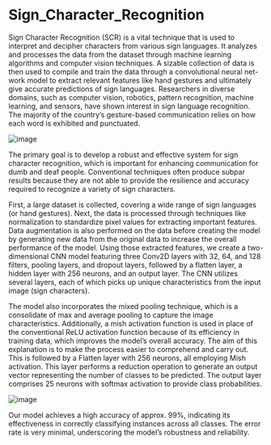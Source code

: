# Sign_Character_Recognition

Sign Character Recognition (SCR) is a vital technique that is used to interpret and decipher characters from various sign languages. It analyzes and processes the data from the dataset through machine learning algorithms and computer vision techniques. A sizable collection of data is then used to compile and train the data through a convolutional neural net- work model to extract relevant features like hand gestures
and ultimately give accurate predictions of sign languages. Researchers in diverse domains, such as computer vision, robotics, pattern recognition, machine learning, and sensors,
have shown interest in sign language recognition. The majority of the country’s gesture-based communication relies on how each word is exhibited and punctuated. 

![image](https://github.com/user-attachments/assets/88dbe773-04ff-45e2-8b28-46e827f227cf)

The primary goal is to develop a robust and effective system for sign character recognition, which is important for enhancing communication for dumb and deaf people. Conventional techniques often produce subpar results because they are not able to provide the resilience and accuracy required to recognize a variety of sign characters. 

First, a large dataset is collected, covering a wide range of sign languages (or hand gestures). Next, the data is processed through techniques like normalization to standardize pixel values for extracting important features. Data augmentation is also performed on the data before creating the model
by generating new data from the original data to increase the overall performance of the model. Using those extracted features, we create a two-dimensional CNN model featuring three Conv2D layers with 32, 64, and 128 filters, pooling layers, and dropout layers, followed by a flatten layer, a hidden layer with 256 neurons, and an output layer. The CNN utilizes several layers, each of which picks up unique characteristics from the input image (sign characters). 

The model also incorporates the mixed pooling technique, which is a consolidate of max and average pooling to capture the image characteristics. Additionally, a mish activation function is used in place of the conventional ReLU activation function because of its efficiency in training data, which improves the model’s overall accuracy. The aim of this explanation is to
make the process easier to comprehend and carry out. This is followed by a Flatten layer with 256 neurons, all employing Mish activation. This layer performs a reduction operation to generate an output vector representing the number of classes to be predicted. The output layer comprises 25 neurons with softmax activation to provide class probabilities.


![image](https://github.com/user-attachments/assets/0def356a-fabc-44db-a072-69be1812a043)

Our model achieves a high accuracy of approx. 99%, indicating its effectiveness in correctly classifying instances across all classes. The error rate is very minimal, underscoring the model’s robustness and reliability.

